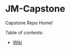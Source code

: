 # JM-Capstone
Capstone Repo Home!

Table of contents: 

- [Wiki](https://github.com/Jacob-Mayotte/JM-Capstone/wiki )

 
